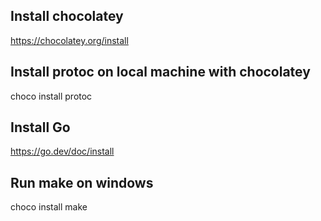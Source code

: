 ## Install chocolatey

https://chocolatey.org/install

## Install protoc on local machine with chocolatey

choco install protoc

## Install Go

https://go.dev/doc/install

## Run make on windows

choco install make
